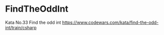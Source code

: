 # FindTheOddInt
Kata No.33 Find the odd int https://www.codewars.com/kata/find-the-odd-int/train/csharp
